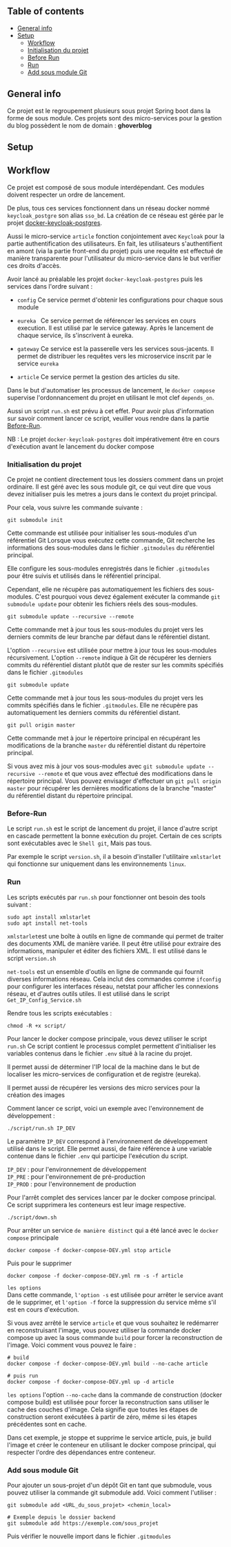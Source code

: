 ## Table of contents

* [General info](#general-info)
* [Setup](#setup)
    * [Workflow](#workflow)
    * [Initialisation du projet](#initialisation-du-projet)
    * [Before Run](#Before-Run)
    * [Run](#run)
    * [Add sous module Git](#)

## General info

Ce projet est le regroupement plusieurs sous projet Spring boot dans la forme de sous module. Ces projets sont des
micro-services pour la gestion du blog possèdent le nom de domain : **ghoverblog**

## Setup

## Workflow

Ce projet est composé de sous module interdépendant. Ces modules doivent respecter un ordre de lancement.

De plus, tous ces services fonctionnent dans un réseau docker nommé `keycloak_postgre` son alias `sso_bd`.
La création de ce réseau est gérée par le
projet [docker-keycloak-postgres](https://github.com/MGNetworking/docker-keycloak-postgres).

Aussi le micro-service `article` fonction conjointement avec `Keycloak` pour la partie authentification des
utilisateurs. En fait, les utilisateurs s'authentifient en amont (via la partie front-end du projet) puis une requête
est effectué de manière transparente pour l'utilisateur du micro-service dans le but verifier ces droits d'accès.

Avoir lancé au préalable les projet `docker-keycloak-postgres` puis les services dans l'ordre suivant :

* `config` Ce service permet d'obtenir les configurations pour chaque sous module


* `eureka ` Ce service permet de référencer les services en cours execution. Il est utilisé par le service gateway.
  Après le lancement de chaque service, ils s'inscrivent à eureka.


* `gateway` Ce service est la passerelle vers les services sous-jacents. Il permet de distribuer
  les requêtes vers les microservice inscrit par le service `eureka`


* `article` Ce service permet la gestion des articles du site.

Dans le but d'automatiser les processus de lancement, le `docker compose` supervise l'ordonnancement du projet en
utilisant le mot clef `depends_on`.

Aussi un script `run.sh` est prévu à cet effet. Pour avoir plus d'information sur savoir comment lancer ce script,
veuiller vous rendre dans la partie [Before-Run](#before-run).

NB : Le projet `docker-keycloak-postgres` doit impérativement être en cours d'exécution avant le lancement du docker
compose

### Initialisation du projet

Ce projet ne contient directement tous les dossiers comment dans un projet ordinaire. Il est géré avec les sous module
git, ce qui veut dire que vous devez initialiser puis les metres a jours dans le context du projet principal.

Pour cela, vous suivre les commande suivante :

```shell
git submodule init
```

Cette commande est utilisée pour initialiser les sous-modules d'un référentiel Git
Lorsque vous exécutez cette commande, Git recherche les informations des sous-modules
dans le fichier `.gitmodules` du référentiel principal.

Elle configure les sous-modules enregistrés dans le fichier `.gitmodules` pour être suivis
et utilisés dans le référentiel principal.

Cependant, elle ne récupère pas automatiquement les fichiers des sous-modules.
C'est pourquoi vous devez également exécuter la commande `git submodule update` pour obtenir les fichiers réels des
sous-modules.

```shell
git submodule update --recursive --remote
```

Cette commande met à jour tous les sous-modules du projet vers les derniers commits de leur branche par défaut dans le
référentiel distant.

L'option `--recursive` est utilisée pour mettre à jour tous les sous-modules récursivement.
L'option `--remote` indique à Git de récupérer les derniers commits du référentiel distant plutôt que de rester sur les
commits spécifiés dans le fichier `.gitmodules`

```shell
git submodule update
```

Cette commande met à jour tous les sous-modules du projet vers les commits spécifiés dans le fichier `.gitmodules`.
Elle ne récupère pas automatiquement les derniers commits du référentiel distant.

```shell
git pull origin master
```

Cette commande met à jour le répertoire principal en récupérant les modifications de la branche `master` du référentiel
distant du répertoire principal.

Si vous avez mis à jour vos sous-modules avec `git submodule update --recursive --remote` et que vous avez effectué des
modifications dans le répertoire principal. Vous pouvez envisager d'effectuer un `git pull origin master` pour récupérer
les dernières modifications de la branche "master" du référentiel distant du répertoire principal.

### Before-Run

Le script `run.sh` est le script de lancement du projet, il lance d'autre script en cascade permettent la bonne
exécution du projet. Certain de ces scripts sont exécutables avec le `Shell git`, Mais pas tous.

Par exemple le script `version.sh`, il a besoin d'installer l'utilitaire `xmlstarlet` qui fonctionne sur
uniquement dans les environnements `linux`.

### Run

Les scripts exécutés par `run.sh` pour fonctionner ont besoin des tools suivant :

```shell
sudo apt install xmlstarlet
sudo apt install net-tools
```

`xmlstarlet`est une boîte à outils en ligne de commande qui permet de traiter des documents XML de manière
variée. Il peut être utilisé pour extraire des informations, manipuler et éditer des fichiers XML.
Il est utilisé dans le script `version.sh`

`net-tools` est un ensemble d'outils en ligne de commande qui fournit diverses informations réseau. Cela inclut des
commandes comme `ifconfig` pour configurer les interfaces réseau, netstat pour afficher les connexions réseau, et
d'autres
outils utiles. Il est utilisé dans le script `Get_IP_Config_Service.sh`

Rendre tous les scripts exécutables :

```shell
chmod -R +x script/
```

Pour lancer le docker compose principale, vous devez utiliser le script `run.sh` Ce script contient le processus complet
permettent d'initialiser les variables contenus dans le fichier `.env` situé à la racine du projet.

Il permet aussi de déterminer l'IP local de la machine dans le but de localiser les micro-services de configuration et
de registre (eureka).

Il permet aussi de récupérer les versions des micro services pour la création des images

Comment lancer ce script, voici un exemple avec l'environnement de développement :

```shell
./script/run.sh IP_DEV
```

Le paramètre `IP_DEV` correspond à l'environnement de développement utilisé dans le script. Elle permet aussi,
de faire référence à une variable contenue dans le fichier `.env` qui participe l'exécution du script.

`IP_DEV` : pour l'environnement de développement  
`IP_PRE` : pour l'environnement de pré-production  
`IP_PROD` : pour l'environnement de production

Pour l'arrêt complet des services lancer par le docker compose principal. Ce script supprimera les conteneurs est leur
image respective.

```shell
./script/down.sh 
```

Pour arrêter un service `de manière distinct` qui a été lancé avec le `docker compose` principale

```shell
docker compose -f docker-compose-DEV.yml stop article
```

Puis pour le supprimer

```shell
docker compose -f docker-compose-DEV.yml rm -s -f article
```

`les options`   
Dans cette commande, `l'option -s` est utilisée pour arrêter le service avant de le supprimer, et `l'option -f` force la
suppression du service même s'il est en cours d'exécution.

Si vous avez arrêté le service `article` et que vous souhaitez le redémarrer en reconstruisant l'image, vous pouvez
utiliser la commande docker compose up avec la sous commande `build` pour forcer la reconstruction de l'image.
Voici comment vous pouvez le faire :

```shell
# build 
docker compose -f docker-compose-DEV.yml build --no-cache article

# puis run
docker compose -f docker-compose-DEV.yml up -d article
```

`les options`
l'option `--no-cache` dans la commande de construction (docker compose build) est utilisée pour forcer la reconstruction
sans utiliser le cache des couches d'image. Cela signifie que toutes les étapes de construction seront exécutées à
partir de zéro, même si les étapes précédentes sont en cache.

Dans cet exemple, je stoppe et supprime le service article, puis, je build l'image et créer le conteneur en
utilisant le docker compose principal, qui respecter l'ordre des dépendances entre conteneur.

### Add sous module Git

Pour ajouter un sous-projet d'un dépôt Git en tant que submodule, vous pouvez utiliser la commande git submodule add. 
Voici comment l'utiliser :

```shell
git submodule add <URL_du_sous_projet> <chemin_local>

# Exemple depuis le dossier backend
git submodule add https://exemple.com/sous_projet 
```

Puis vérifier le nouvelle import dans le fichier `.gitmodules`

